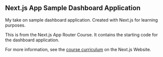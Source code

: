## Next.js App Sample Dashboard Application

My take on sample dashboard application. Created with Next.js for learning purposes. 

This is from the Next.js App Router Course. It contains the starting code for the dashboard application.




For more information, see the [course curriculum](https://nextjs.org/learn) on the Next.js Website.
